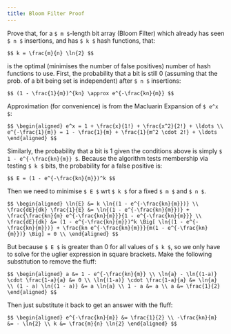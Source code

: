 ```yaml
---
title: Bloom Filter Proof
---
```


Prove that, for a `$ m $`-length bit array (Bloom Filter) which already has
seen `$ n $` insertions, and has `$ k $` hash functions, that:

`$$
k = \frac{m}{n} \ln{2}
$$`

is the optimal (minimises the number of false positives) number of hash
functions to use. First, the probability that a bit is still 0 (assuming that
the prob. of a bit being set is independent) after `$ n $` insertions:

`$$
(1 - \frac{1}{m})^{kn} \approx e^{-\frac{kn}{m}}
$$`

Approximation (for convenience) is from the Macluarin Expansion of `$ e^x $`:

`$$
\begin{aligned}
e^x = 1 + \frac{x}{1!} + \frac{x^2}{2!} + \ldots \\
e^{-\frac{1}{m}} = 1 - \frac{1}{m} + \frac{1}{m^2 \cdot 2!} + \ldots
\end{aligned}
$$`

Similarly, the probability that a bit is 1 given the conditions above
is simply `$ 1 - e^{-\frac{kn}{m}} $`. Because the algorithm tests
membership via testing `$ k $` bits, the probability for a false
positive is:

`$$
E = (1 - e^{-\frac{kn}{m}})^k
$$`

Then we need to minimise `$ E $` wrt `$ k $` for a fixed `$ m $` and `$ n $`.

`$$
\begin{aligned}
\ln{E} &= k \ln{(1 - e^{-\frac{kn}{m}})} \\
\frac{dE}{dk} \frac{1}{E} &= \ln{(1 - e^{-\frac{kn}{m}})} + \frac{\frac{kn}{m} e^{-\frac{kn}{m}}}{1 - e^{-\frac{kn}{m}}} \\
\frac{dE}{dk} &= (1 - e^{-\frac{kn}{m}})^k \Big[ \ln{(1 - e^{-\frac{kn}{m}})} + \frac{kn e^{-\frac{kn}{m}}}{m(1 - e^{-\frac{kn}{m}})} \Big] = 0 \\
\end{aligned}
$$`

But because `$ E $` is greater than 0 for all values of `$ k $`, so we
only have to solve for the uglier expression in square brackets. Make
the following substitution to remove the fluff:

`$$
\begin{aligned}
a &= 1 - e^{-\frac{kn}{m}} \\
\ln{a} - \ln{(1-a)} \cdot \frac{1-a}{a} &= 0 \\
\ln{(1-a)} \cdot \frac{1-a}{a} &= \ln{a} \\
(1 - a) \ln{(1 - a)} &= a \ln{a} \\
1 - a &= a \\
a &= \frac{1}{2}
\end{aligned}
$$`

Then just substitute it back to get an answer with the fluff:

`$$
\begin{aligned}
e^{-\frac{kn}{m}} &= \frac{1}{2} \\
-\frac{kn}{m} &= - \ln{2} \\
k &= \frac{m}{n} \ln{2}
\end{aligned}
$$`
